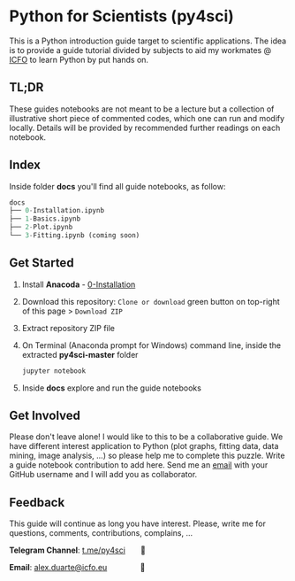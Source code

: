 # Python for Scientists (py4sci)

This is a Python introduction guide target to scientific applications. The idea is to provide a guide tutorial divided by subjects to aid my workmates @ [ICFO](https://www.icfo.eu/) to learn Python by put hands on. 

## TL;DR  

These guides notebooks are not meant to be a lecture but a collection of illustrative short piece of commented codes, which one can run and modify locally. Details will be provided by recommended further readings on each notebook.

## Index

Inside folder **docs** you'll find all guide notebooks, as follow:

```python
docs
├── 0-Installation.ipynb
├── 1-Basics.ipynb
├── 2-Plot.ipynb
└── 3-Fitting.ipynb (coming soon)
```

## Get Started

1. Install **Anacoda** - [0-Installation](https://github.com/leaxp/py4sci/blob/master/docs/0-Installation.ipynb) 

2. Download this repository: 
   `Clone or download` green button on top-right of this page  >  `Download ZIP`

3. Extract repository ZIP file

4. On Terminal (Anaconda prompt for Windows) command line, inside the extracted **py4sci-master** folder

   ```python
   jupyter notebook
   ```

5. Inside **docs** explore and run the guide notebooks

## Get Involved

Please don't leave alone! I would like to this to be a collaborative guide. We have different interest application to Python (plot graphs, fitting data, data mining, image analysis, ...) so please help me to complete this puzzle. Write a guide notebook contribution to add here. Send me an [email](mailto:alex.duarte@icfo.eu) with your GitHub username and I will add you as collaborator.

## Feedback

This guide will continue as long you have interest. Please, write me for questions, comments, contributions, complains, ...

**Telegram Channel**:  [t.me/py4sci](https://t.me/py4sci) &nbsp;&nbsp;&nbsp;&nbsp;&nbsp; :loudspeaker:

**Email**: [alex.duarte@icfo.eu](mailto:alex.duarte@icfo.eu)&emsp;&emsp;&emsp;&emsp; :email: